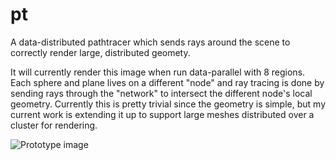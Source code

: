 # pt

A data-distributed pathtracer which sends rays around the scene to correctly render
large, distributed geomety.

It will currently render this image when run data-parallel with 8 regions. Each sphere and plane
lives on a different "node" and ray tracing is done by sending rays through the "network" to intersect
the different node's local geometry. Currently this is pretty trivial since the geometry is simple, but
my current work is extending it up to support large meshes distributed over a cluster for rendering.

![Prototype image](https://i.imgur.com/Iu49YPk.png)

